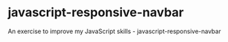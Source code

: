 # javascript-responsive-navbar
An exercise to improve my JavaScript skills - javascript-responsive-navbar
